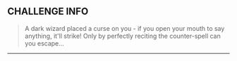 ## CHALLENGE INFO
> A dark wizard placed a curse on you - if you open your mouth to say anything, it'll strike! Only by perfectly reciting the counter-spell can you escape…

---

